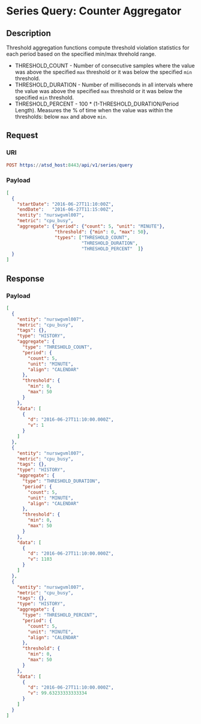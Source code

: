 # Series Query: Counter Aggregator

## Description

Threshold aggregation functions compute threshold violation statistics for each period based on the specified min/max threhold range.

* THRESHOLD_COUNT - Number of consecutive samples where the value was above the specified `max` threshold or it was below the specified `min` threshold.
* THRESHOLD_DURATION - Number of milliseconds in all intervals where the value was above the specified `max` threshold or it was below the specified `min` threshold.
* THRESHOLD_PERCENT - 100 * (1-THRESHOLD_DURATION/Period Length). Measures the % of time when the value was within the thresholds: below `max` and above `min`.

## Request

### URI

```elm
POST https://atsd_host:8443/api/v1/series/query
```

### Payload

```json
[
  {
    "startDate": "2016-06-27T11:10:00Z",
    "endDate":   "2016-06-27T11:15:00Z",
    "entity": "nurswgvml007",
    "metric": "cpu_busy",
    "aggregate": {"period": {"count": 5, "unit": "MINUTE"},
				  "threshold": {"min": 0, "max": 50},
                  "types": ["THRESHOLD_COUNT",
                            "THRESHOLD_DURATION",
                            "THRESHOLD_PERCENT"  ]}
  }
]
```

## Response

### Payload

```json
[
  {
    "entity": "nurswgvml007",
    "metric": "cpu_busy",
    "tags": {},
    "type": "HISTORY",
    "aggregate": {
      "type": "THRESHOLD_COUNT",
      "period": {
        "count": 5,
        "unit": "MINUTE",
        "align": "CALENDAR"
      },
      "threshold": {
        "min": 0,
        "max": 50
      }
    },
    "data": [
      {
        "d": "2016-06-27T11:10:00.000Z",
        "v": 1
      }
    ]
  },
  {
    "entity": "nurswgvml007",
    "metric": "cpu_busy",
    "tags": {},
    "type": "HISTORY",
    "aggregate": {
      "type": "THRESHOLD_DURATION",
      "period": {
        "count": 5,
        "unit": "MINUTE",
        "align": "CALENDAR"
      },
      "threshold": {
        "min": 0,
        "max": 50
      }
    },
    "data": [
      {
        "d": "2016-06-27T11:10:00.000Z",
        "v": 1103
      }
    ]
  },
  {
    "entity": "nurswgvml007",
    "metric": "cpu_busy",
    "tags": {},
    "type": "HISTORY",
    "aggregate": {
      "type": "THRESHOLD_PERCENT",
      "period": {
        "count": 5,
        "unit": "MINUTE",
        "align": "CALENDAR"
      },
      "threshold": {
        "min": 0,
        "max": 50
      }
    },
    "data": [
      {
        "d": "2016-06-27T11:10:00.000Z",
        "v": 99.63233333333334
      }
    ]
  }
]
```


